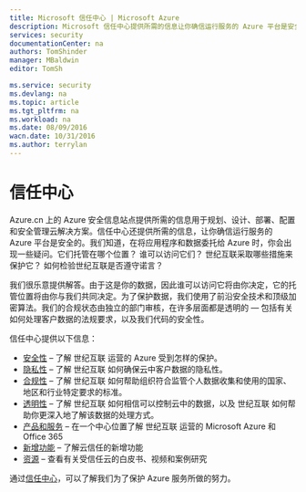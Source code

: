 ```yaml
---
title: Microsoft 信任中心 | Microsoft Azure
description: Microsoft 信任中心提供所需的信息让你确信运行服务的 Azure 平台是安全的。
services: security
documentationCenter: na
authors: TomShinder
manager: MBaldwin
editor: TomSh

ms.service: security
ms.devlang: na
ms.topic: article
ms.tgt_pltfrm: na
ms.workload: na
ms.date: 08/09/2016
wacn.date: 10/31/2016
ms.author: terrylan
---
```


# 信任中心

Azure.cn 上的 Azure 安全信息站点提供所需的信息用于规划、设计、部署、配置和安全管理云解决方案。信任中心还提供所需的信息，让你确信运行服务的 Azure 平台是安全的。我们知道，在将应用程序和数据委托给 Azure 时，你会出现一些疑问。它们托管在哪个位置？ 谁可以访问它们？ 世纪互联采取哪些措施来保护它？ 如何检验世纪互联是否遵守诺言？

我们很乐意提供解答。由于这是你的数据，因此谁可以访问它将由你决定，它的托管位置将由你与我们共同决定。为了保护数据，我们使用了前沿安全技术和顶级加密算法。我们的合规状态由独立的部门审核，在许多层面都是透明的 — 包括有关如何处理客户数据的法规要求，以及我们代码的安全性。

信任中心提供以下信息：

- [安全性](https://www.trustcenter.cn/zh-cn/security/default.html) – 了解 世纪互联 运营的 Azure 受到怎样的保护。
- [隐私性](https://www.trustcenter.cn/zh-cn/privacy/default.html) – 了解 世纪互联 如何确保云中客户数据的隐私性。
- [合规性](https://www.trustcenter.cn/zh-cn/compliance/default.html) – 了解 世纪互联 如何帮助组织符合监管个人数据收集和使用的国家、地区和行业特定要求的标准。
- [透明性](https://www.trustcenter.cn/zh-cn/transparency/default.html) – 了解 世纪互联 如何相信可以控制云中的数据，以及 世纪互联 如何帮助你更深入地了解该数据的处理方式。
- [产品和服务](https://www.trustcenter.cn/zh-cn/cloudservices/default.html) – 在一个中心位置了解 世纪互联 运营的 Microsoft Azure 和 Office 365
- [新增功能](https://www.trustcenter.cn/zh-cn/what-is-new/default.html) – 了解云信任的新增功能
- [资源](https://www.trustcenter.cn/zh-cn/resources/default.html) – 查看有关受信任云的白皮书、视频和案例研究

通过[信任中心](https://www.trustcenter.cn/)，可以了解我们为了保护 Azure 服务所做的努力。

<!---HONumber=Mooncake_1024_2016-->